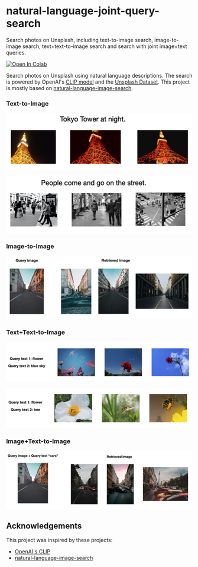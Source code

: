 # natural-language-joint-query-search
Search photos on Unsplash, including text-to-image search, image-to-image search, text+text-to-image search and search with joint image+text queries.

[![Open In Colab](https://colab.research.google.com/assets/colab-badge.svg)](https://colab.research.google.com/github/haltakov/natural-language-image-search/blob/main/colab/unsplash-image-search.ipynb)

Search photos on Unsplash using natural language descriptions. The search is powered by OpenAI's [CLIP model](https://github.com/openai/CLIP) and the [Unsplash Dataset](https://unsplash.com/data). This project is mostly based on [natural-language-image-search](https://github.com/haltakov/natural-language-image-search).

### Text-to-Image

![Search results for "Tokyo tower at night."](images/example-text-image-1.png)

![Search results for "People come and go on the street."](images/example-text-image-2.png)

### Image-to-Image

![Search results for a street view image](images/example-image-image-1.png)


### Text+Text-to-Image

![Search results for "flower" and "blue sky"](images/example-text2-image-1.png)

![Search results for "flower" and "bee"](images/example-text2-image-2.png)


### Image+Text-to-Image

![Search results for an empty street](images/example-image+text-image-1.png)


## Acknowledgements

This project was inspired by these projects:

- [OpenAI's CLIP](https://github.com/openai/CLIP)
- [natural-language-image-search](https://github.com/haltakov/natural-language-image-search)
